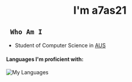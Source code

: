 <h1 align="center">I'm a7as21</h1>

## ` Who Am I`

- Student of Computer Science in [AUS](https://www.aus.edu)


#### Languages I'm proficient with:
![My Languages](https://skillicons.dev/icons?i=c,cpp,cs,java,python,js,html,css,git,matlab,md)

